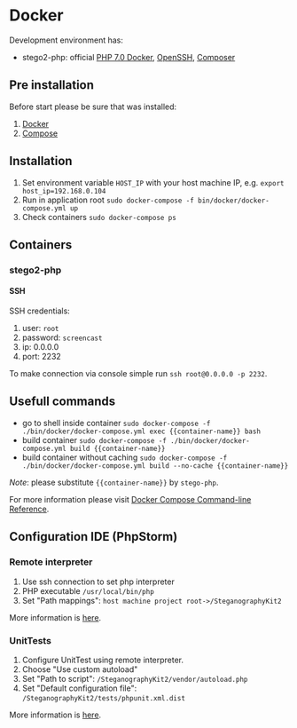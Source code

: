 Docker
======

Development environment has:

* stego2-php: official [PHP 7.0 Docker](https://hub.docker.com/_/php/), [OpenSSH](https://www.openssh.com/), [Composer](https://getcomposer.org/)

Pre installation
----------------
Before start please be sure that was installed:

1. [Docker](https://docs.docker.com/engine/installation/)
2. [Compose](https://docs.docker.com/compose/install/)

Installation
------------
1. Set environment variable `HOST_IP` with your host machine IP, e.g. `export host_ip=192.168.0.104`
2. Run in application root `sudo docker-compose -f bin/docker/docker-compose.yml up`
3. Check containers `sudo docker-compose ps`

Containers
----------

### stego2-php

#### SSH
SSH credentials:

1. user: `root`
2. password: `screencast`
3. ip: 0.0.0.0
4. port: 2232

To make connection via console simple run `ssh root@0.0.0.0 -p 2232`.

Usefull commands
----------------

* go to shell inside container `sudo docker-compose -f ./bin/docker/docker-compose.yml exec {{container-name}} bash`
* build container `sudo docker-compose -f ./bin/docker/docker-compose.yml build {{container-name}}`
* build container without caching `sudo docker-compose -f ./bin/docker/docker-compose.yml build --no-cache {{container-name}}`

_Note_: please substitute `{{container-name}}` by `stego-php`.

For more information please visit [Docker Compose Command-line Reference](https://docs.docker.com/compose/reference/).

Configuration IDE (PhpStorm)
---------------------------- 
### Remote interpreter
1. Use ssh connection to set php interpreter
2. PHP executable `/usr/local/bin/php`
3. Set "Path mappings": `host machine project root->/SteganographyKit2`

More information is [here](https://confluence.jetbrains.com/display/PhpStorm/Working+with+Remote+PHP+Interpreters+in+PhpStorm).

### UnitTests
1. Configure UnitTest using remote interpreter. 
2. Choose "Use custom autoload"
3. Set "Path to script": `/SteganographyKit2/vendor/autoload.php`
4. Set "Default configuration file": `/SteganographyKit2/tests/phpunit.xml.dist`

More information is [here](https://confluence.jetbrains.com/display/PhpStorm/Running+PHPUnit+tests+over+SSH+on+a+remote+server+with+PhpStorm).
